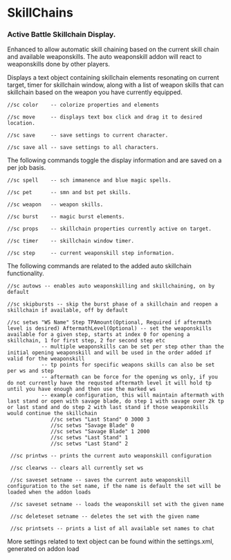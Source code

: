 # SkillChains
### Active Battle Skillchain Display.

Enhanced to allow automatic skill chaining based on the current skill chain and available weaponskills. The auto weaponskill addon will react to weaponskills done by other players.

Displays a text object containing skillchain elements resonating on current target, timer for skillchain window,
along with a list of weapon skills that can skillchain based on the weapon you have currently equipped. 

    //sc color    -- colorize properties and elements
    
    //sc move     -- displays text box click and drag it to desired location.

    //sc save     -- save settings to current character.

    //sc save all -- save settings to all characters.

The following commands toggle the display information and are saved on a per job basis.

    //sc spell    -- sch immanence and blue magic spells.

    //sc pet      -- smn and bst pet skills.

    //sc weapon   -- weapon skills.

    //sc burst    -- magic burst elements.

    //sc props    -- skillchain properties currently active on target.

    //sc timer    -- skillchain window timer.

    //sc step     -- current weaponskill step information.
    
The following commands are related to the added auto skillchain functionality.

    //sc autows -- enables auto weaponskilling and skillchaining, on by default
    
    //sc skipbursts -- skip the burst phase of a skillchain and reopen a skillchain if available, off by default
    
    //sc setws "WS Name" Step TPAmount(Optional, Required if aftermath level is desired) AftermathLevel(Optional) -- set the weaponskills available for a given step, starts at index 0 for opening a skillchain, 1 for first step, 2 for second step etc
               -- multiple weaponskills can be set per step other than the initial opening weaponskill and will be used in the order added if valid for the weaponskill
			   -- tp points for specific weapons skills can also be set per ws and step
			   -- aftermath can be force for the opening ws only, if you do not currently have the requsted aftermath level it will hold tp until you have enough and then use the marked ws
               -- example configuration, this will maintain aftermath with last stand or open with savage blade, do step 1 with savage over 2k tp or last stand and do step 2 with last stand if those weaponskills would continue the skillchain 
                  //sc setws "Last Stand" 0 3000 3
				  //sc setws "Savage Blade" 0
                  //sc setws "Savage Blade" 1 2000
                  //sc setws "Last Stand" 1
                  //sc setws "Last Stand" 2
                  
     //sc printws -- prints the current auto weaponskill configuration
     
     //sc clearws -- clears all currently set ws
     
     //sc saveset setname -- saves the current auto weaponskill configuration to the set name, if the name is default the set will be loaded when the addon loads
     
     //sc saveset setname -- loads the weaponskill set with the given name
     
     //sc deleteset setname -- deletes the set with the given name
     
     //sc printsets -- prints a list of all available set names to chat

More settings related to text object can be found within the settings.xml, generated on addon load
